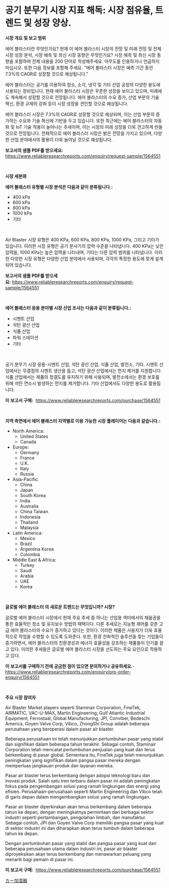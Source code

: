 <p><h1>공기 분무기 시장 지표 해독: 시장 점유율, 트렌드 및 성장 양상.</h1></p><p><strong>시장 개요 및 보고 범위</strong></p>
<p><p>에어 블라스터란 무엇인가요? 현재 이 에어 블라스터 시장의 전망 및 미래 전망 및 전체 시장 성장 분석, 시장 예측 및 최신 시장 동향은 무엇인가요? 시장 예측 및 최신 시장 동향을 포함하여 전체 내용을 200 단어로 작성해주세요. 아무도를 인용하거나 언급하지 마십시오. 또한 다음 정보를 포함해 주세요. "에어 블라스터 시장은 예측 기간 동안 7.3%의 CAGR로 성장할 것으로 예상됩니다."</p><p>에어 블라스터는 공기를 이용하여 청소, 소각, 냉각 및 기타 산업 공정의 다양한 용도에 사용되는 장비입니다. 현재 에어 블라스터 시장은 꾸준한 성장을 보이고 있으며, 미래에도 계속해서 성장할 것으로 전망됩니다. 에어 블라스터의 수요 증가, 산업 부문의 기술 혁신, 환경 규제의 강화 등이 시장 성장을 견인할 것으로 예상됩니다.</p><p>에어 블라스터 시장은 7.3%의 CAGR로 성장할 것으로 예상되며, 이는 산업 부문의 증가하는 수요와 기술 혁신에 기반을 두고 있습니다. 또한 최근에는 에어 블라스터의 자동화 및 IoT 기술 적용이 늘어나는 추세이며, 이는 시장의 미래 성장을 더욱 견고하게 만들 것으로 전망됩니다. 전체적으로 에어 블라스터 시장은 밝은 전망을 가지고 있으며, 다양한 산업 분야에서의 활용이 더욱 늘어날 것으로 예상됩니다.</p></p>
<p><strong>보고서의 샘플 PDF를 받으세요:</strong> <a href="https://www.reliableresearchreports.com/enquiry/request-sample/1564551">https://www.reliableresearchreports.com/enquiry/request-sample/1564551</a></p>
<p>&nbsp;</p>
<p><strong>시장 세분화</strong></p>
<p><strong>에어 블래스터 유형별 시장 분석은 다음과 같이 분류됩니다.:</strong></p>
<p><ul><li>400 kPa</li><li>600 kPa</li><li>800 kPa</li><li>1000 kPa</li><li>기타</li></ul></p>
<p>&nbsp;</p>
<p><p>Air Blaster 시장 유형은 400 KPa, 600 KPa, 800 KPa, 1000 KPa, 그리고 기타가 있습니다. 이러한 시장 유형은 공기 분사기의 압력 수준을 나타냅니다. 400 KPa는 낮은 압력을, 1000 KPa는 높은 압력을 나타내며, 기타는 다른 압력 범위를 나타냅니다. 이러한 다양한 시장 유형은 다양한 산업 분야에서 사용되며, 각각의 특정한 용도에 맞게 설계되어 있습니다.</p></p>
<p><strong>보고서의 샘플 PDF를 받으세요:</strong>&nbsp;<a href="https://www.reliableresearchreports.com/enquiry/request-sample/1564551">https://www.reliableresearchreports.com/enquiry/request-sample/1564551</a></p>
<p>&nbsp;</p>
<p><strong> 에어 블래스터 응용 분야별 시장 산업 조사는 다음과 같이 분류됩니다.:</strong></p>
<p><ul><li>시멘트 산업</li><li>석탄 광산 산업</li><li>식품 산업</li><li>파워 스테이션</li><li>기타</li></ul></p>
<p>&nbsp;</p>
<p><p>공기 분무기 시장 응용-시멘트 산업, 석탄 광산 산업, 식품 산업, 발전소, 기타. 시멘트 산업에서는 무결점의 시멘트 생산을 돕고, 석탄 광산 산업에서는 먼지 제거를 지원합니다. 식품 산업에서는 제품의 청결도를 유지하기 위해 사용되며, 발전소에서는 환경 보호를 위해 석탄 연소시 발생하는 먼지를 제거합니다. 기타 산업에서도 다양한 용도로 활용됩니다.</p></p>
<p><strong>이 보고서 구매:</strong>&nbsp; <a href="https://www.reliableresearchreports.com/purchase/1564551">https://www.reliableresearchreports.com/purchase/1564551</a></p>
<p>&nbsp;</p>
<p><strong>지역 측면에서 에어 블래스터 지역별로 이용 가능한 시장 플레이어는 다음과 같습니다.:</strong></p>
<p><ul>
    <li>
        North America:
        <ul>
            <li>United States</li>
            <li>Canada</li>
        </ul>
    </li>
    <li>
        Europe:
        <ul>
            <li>Germany</li>
            <li>France</li>
            <li>U.K.</li>
            <li>Italy</li>
            <li>Russia</li>
        </ul>
    </li>
    <li>
        Asia-Pacific:
        <ul>
            <li>China</li>
            <li>Japan</li>
            <li>South Korea</li>
            <li>India</li>
            <li>Australia</li>
            <li>China Taiwan</li>
            <li>Indonesia</li>
            <li>Thailand</li>
            <li>Malaysia</li>
        </ul>
    </li>
    <li>
        Latin America:
        <ul>
            <li>Mexico</li>
            <li>Brazil</li>
            <li>Argentina Korea</li>
            <li>Colombia</li>
        </ul>
    </li>
    <li>
        Middle East & Africa:
        <ul>
            <li>Turkey</li>
            <li>Saudi</li>
            <li>Arabia</li>
            <li>UAE</li>
            <li>Korea</li>
        </ul>
    </li>
    </ul></p>
<p>&nbsp;</p>
<p><strong>글로벌 에어 블래스터 의 새로운 트렌드는 무엇입니까? 시장?</strong></p>
<p><p>글로벌 에어 블라스터 시장에서 현재 주요 추세 중 하나는 산업용 섹터에서의 채움권을 통한 효율적인 청소 및 유지보수 방법의 채택이다. 다른 추세로는 지능형 제어를 갖춘 고급 에어 블라스터의 수요가 증가하고 있다는 것이다. 이러한 제품은 사용자가 더욱 효율적으로 작업을 수행할 수 있도록 도와준다. 또한, 환경 친화적인 솔루션을 찾는 기업들이 증가하면서, 에어 블라스터의 친환경성과 에너지 효율성을 강조하는 제품들이 인기를 끌고 있다. 이러한 추세들은 글로벌 에어 블라스터 시장을 선도하는 주요 요인으로 작용하고 있다.</p></p>
<p><strong>이 보고서를 구매하기 전에 궁금한 점이 있으면 문의하거나 공유하세요.</strong>- <a href="https://www.reliableresearchreports.com/enquiry/pre-order-enquiry/1564551">https://www.reliableresearchreports.com/enquiry/pre-order-enquiry/1564551</a></p>
<p>&nbsp;</p>
<p><strong>주요 시장 참여자</strong></p>
<p><p>Air Blaster Market players seperti Staminair Corporation, FineTek, AIRMATIC, VAC-U-MAX, Martin Engineering, Gulf Atlantic Industrial Equipment, Ferrostaal, Global Manufacturing, JPI, Conviber, Bedeschi America, Goyen Valve Corp, Vibco, ZhongShi Group adalah beberapa perusahaan yang beroperasi dalam pasar air blaster.</p><p>Beberapa perusahaan ini telah menunjukkan pertumbuhan pasar yang stabil dan signifikan dalam beberapa tahun terakhir. Sebagai contoh, Staminair Corporation telah mencatat pertumbuhan penjualan yang kuat dan terus berkembang di pasar global. Sementara itu, FineTek juga telah menunjukkan peningkatan yang signifikan dalam pangsa pasar mereka dengan memperluas jangkauan produk dan layanan mereka.</p><p>Pasar air blaster terus berkembang dengan adopsi teknologi baru dan inovasi produk. Salah satu tren terbaru dalam pasar ini adalah peningkatan fokus pada pengembangan solusi yang ramah lingkungan dan energi yang efisien. Perusahaan-perusahaan seperti Martin Engineering dan Vibco telah di garis depan dalam mengembangkan solusi yang ramah lingkungan.</p><p>Pasar air blaster diperkirakan akan terus berkembang dalam beberapa tahun ke depan, dengan meningkatnya permintaan dari berbagai sektor industri seperti pertambangan, pengolahan limbah, dan manufaktur. Sebagai contoh, JPI dan Goyen Valve Corp memiliki pangsa pasar yang kuat di sektor industri ini dan diharapkan akan terus tumbuh dalam beberapa tahun ke depan.</p><p>Dengan pertumbuhan pasar yang stabil dan pangsa pasar yang kuat dari beberapa perusahaan utama dalam industri ini, pasar air blaster diproyeksikan akan terus berkembang dan menawarkan peluang yang menarik bagi pemain di pasar ini.</p></p>
<p><strong>이 보고서 구매:</strong>&nbsp;&nbsp;<a href="https://www.reliableresearchreports.com/purchase/1564551">https://www.reliableresearchreports.com/purchase/1564551</a></p>
<p><p><a href="https://github.com/zekaoe592392/Market-Research-Report-List-1/blob/main/71039067163.md">カー加湿器</a></p></p>
